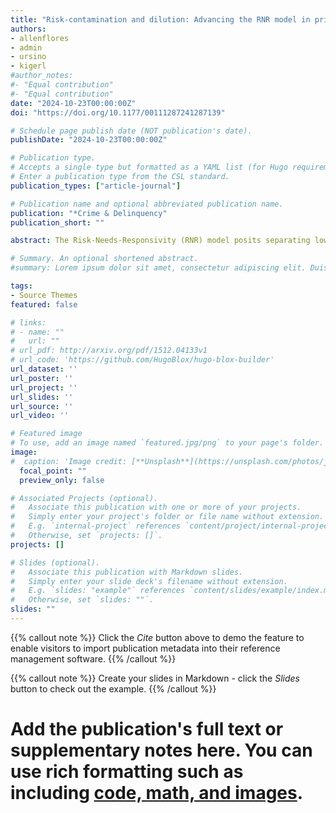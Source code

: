 ```yaml
---
title: "Risk-contamination and dilution: Advancing the RNR model in prison settings"
authors:
- allenflores
- admin
- ursino
- kigerl
#author_notes:
#- "Equal contribution"
#- "Equal contribution"
date: "2024-10-23T00:00:00Z"
doi: "https://doi.org/10.1177/00111287241287139"

# Schedule page publish date (NOT publication's date).
publishDate: "2024-10-23T00:00:00Z"

# Publication type.
# Accepts a single type but formatted as a YAML list (for Hugo requirements).
# Enter a publication type from the CSL standard.
publication_types: ["article-journal"]

# Publication name and optional abbreviated publication name.
publication: "*Crime & Delinquency"
publication_short: ""

abstract: The Risk-Needs-Responsivity (RNR) model posits separating lower from higher-risk individuals to avoid “risk contamination.” In a prison setting, policies and restrictions lead to mixing different populations within a housing unit. While this may pose a threat, it may allow higher-risk individuals to gradually promote through security levels, reducing risk. We term this “risk dilution.” The current study compares the infraction behavior of individuals that are over-classified (housed higher than their risk) and those under-classified (housed lower than their risk). Using mixed-effect models with a large (N = 52,000) sample of incarcerated men, findings demonstrate support for both contamination and dilution. Policy implications identify the impact of these two processes on overcrowded prisons and the consolidation of housing units post decarceration.

# Summary. An optional shortened abstract.
#summary: Lorem ipsum dolor sit amet, consectetur adipiscing elit. Duis posuere tellus ac convallis placerat. Proin tincidunt magna sed ex sollicitudin condimentum.

tags:
- Source Themes
featured: false

# links:
# - name: ""
#   url: ""
# url_pdf: http://arxiv.org/pdf/1512.04133v1
# url_code: 'https://github.com/HugoBlox/hugo-blox-builder'
url_dataset: ''
url_poster: ''
url_project: ''
url_slides: ''
url_source: ''
url_video: ''

# Featured image
# To use, add an image named `featured.jpg/png` to your page's folder. 
image:
#  caption: 'Image credit: [**Unsplash**](https://unsplash.com/photos/jdD8gXaTZsc)'
  focal_point: ""
  preview_only: false

# Associated Projects (optional).
#   Associate this publication with one or more of your projects.
#   Simply enter your project's folder or file name without extension.
#   E.g. `internal-project` references `content/project/internal-project/index.md`.
#   Otherwise, set `projects: []`.
projects: []

# Slides (optional).
#   Associate this publication with Markdown slides.
#   Simply enter your slide deck's filename without extension.
#   E.g. `slides: "example"` references `content/slides/example/index.md`.
#   Otherwise, set `slides: ""`.
slides: ""
---
```


{{% callout note %}}
Click the *Cite* button above to demo the feature to enable visitors to import publication metadata into their reference management software.
{{% /callout %}}

{{% callout note %}}
Create your slides in Markdown - click the *Slides* button to check out the example.
{{% /callout %}}

# Add the publication's **full text** or **supplementary notes** here. You can use rich formatting such as including [code, math, and images](https://docs.hugoblox.com/content/writing-markdown-latex/).

